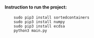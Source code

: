 #### Instruction to run the project:

        sudo pip3 install sortedcontainers
        sudo pip3 install numpy
        sudo pip3 install ecdsa
        python3 main.py
